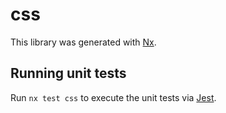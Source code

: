 # css

This library was generated with [Nx](https://nx.dev).

## Running unit tests

Run `nx test css` to execute the unit tests via [Jest](https://jestjs.io).
